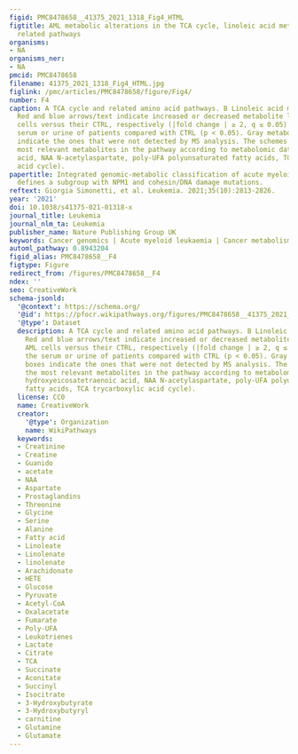 ```yaml
---
figid: PMC8478658__41375_2021_1318_Fig4_HTML
figtitle: AML metabolic alterations in the TCA cycle, linoleic acid metabolism, and
  related pathways
organisms:
- NA
organisms_ner:
- NA
pmcid: PMC8478658
filename: 41375_2021_1318_Fig4_HTML.jpg
figlink: /pmc/articles/PMC8478658/figure/Fig4/
number: F4
caption: A TCA cycle and related amino acid pathways. B Linoleic acid metabolism.
  Red and blue arrows/text indicate increased or decreased metabolite levels in AML
  cells versus their CTRL, respectively (|fold change | ≥ 2, q ≤ 0.05) and in the
  serum or urine of patients compared with CTRL (p < 0.05). Gray metabolite boxes
  indicate the ones that were not detected by MS analysis. The schemes report the
  most relevant metabolites in the pathway according to metabolomic data (HETE hydroxyeicosatetraenoic
  acid, NAA N-acetylaspartate, poly-UFA polyunsaturated fatty acids, TCA trycarboxylic
  acid cycle).
papertitle: Integrated genomic-metabolic classification of acute myeloid leukemia
  defines a subgroup with NPM1 and cohesin/DNA damage mutations.
reftext: Giorgia Simonetti, et al. Leukemia. 2021;35(10):2813-2826.
year: '2021'
doi: 10.1038/s41375-021-01318-x
journal_title: Leukemia
journal_nlm_ta: Leukemia
publisher_name: Nature Publishing Group UK
keywords: Cancer genomics | Acute myeloid leukaemia | Cancer metabolism
automl_pathway: 0.8943204
figid_alias: PMC8478658__F4
figtype: Figure
redirect_from: /figures/PMC8478658__F4
ndex: ''
seo: CreativeWork
schema-jsonld:
  '@context': https://schema.org/
  '@id': https://pfocr.wikipathways.org/figures/PMC8478658__41375_2021_1318_Fig4_HTML.html
  '@type': Dataset
  description: A TCA cycle and related amino acid pathways. B Linoleic acid metabolism.
    Red and blue arrows/text indicate increased or decreased metabolite levels in
    AML cells versus their CTRL, respectively (|fold change | ≥ 2, q ≤ 0.05) and in
    the serum or urine of patients compared with CTRL (p < 0.05). Gray metabolite
    boxes indicate the ones that were not detected by MS analysis. The schemes report
    the most relevant metabolites in the pathway according to metabolomic data (HETE
    hydroxyeicosatetraenoic acid, NAA N-acetylaspartate, poly-UFA polyunsaturated
    fatty acids, TCA trycarboxylic acid cycle).
  license: CC0
  name: CreativeWork
  creator:
    '@type': Organization
    name: WikiPathways
  keywords:
  - Creatinine
  - Creatine
  - Guanido
  - acetate
  - NAA
  - Aspartate
  - Prostaglandins
  - Threonine
  - Glycine
  - Serine
  - Alanine
  - Fatty acid
  - Linoleate
  - Linolenate
  - linolenate
  - Arachidonate
  - HETE
  - Glucose
  - Pyruvate
  - Acetyl-CoA
  - Oxalacetate
  - Fumarate
  - Poly-UFA
  - Leukotrienes
  - Lactate
  - Citrate
  - TCA
  - Succinate
  - Aconitate
  - Succinyl
  - Isocitrate
  - 3-Hydroxybutyrate
  - 3-Hydroxybutyryl
  - carnitine
  - Glutamine
  - Glutamate
---
```

